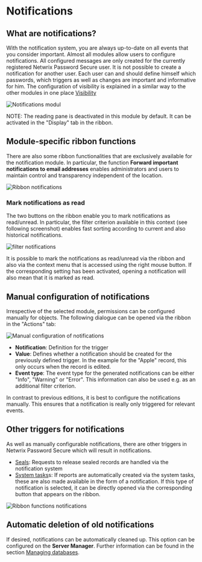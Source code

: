 # Notifications

## What are notifications?

With the notification system, you are always up-to-date on all events that you consider important.
Almost all modules allow users to configure notifications. All configured messages are only created
for the currently registered Netwrix Password Secure user. It is not possible to create a
notification for another user. Each user can and should define himself which passwords, which
triggers as well as changes are important and informative for him. The configuration of visibility
is explained in a similar way to the other modules in one place
[Visibility](/docs/passwordsecure/9.2/passwordsecure/configuration/advanced_view/permissionconcept/predefining_rights/protective_mechanisms/visibility/visibility.md)

![Notifications modul](/img/product_docs/passwordsecure/passwordsecure/configuration/advanced_view/clientmodule/applications/rdp_and_ssh_applications/recording_a_session/notifications_1-en.webp)

NOTE: The reading pane is deactivated in this module by default. It can be activated in the
"Display" tab in the ribbon.

## Module-specific ribbon functions

There are also some ribbon functionalities that are exclusively available for the notification
module. In particular, the function **Forward important notifications to email addresses** enables
administrators and users to maintain control and transparency independent of the location.

![Ribbon notifications](/img/product_docs/passwordsecure/passwordsecure/configuration/advanced_view/clientmodule/notifications/notifications_2-en.webp)

### Mark notifications as read

The two buttons on the ribbon enable you to mark notifications as read/unread. In particular, the
filter criterion available in this context (see following screenshot) enables fast sorting according
to current and also historical notifications.

![filter notifications](/img/product_docs/passwordsecure/passwordsecure/configuration/advanced_view/clientmodule/notifications/notifications_3-en.webp)

It is possible to mark the notifications as read/unread via the ribbon and also via the context menu
that is accessed using the right mouse button. If the corresponding setting has been activated,
opening a notification will also mean that it is marked as read.

## Manual configuration of notifications

Irrespective of the selected module, permissions can be configured manually for objects. The
following dialogue can be opened via the ribbon in the "Actions" tab:

![Manual configuration of notifications](/img/product_docs/passwordsecure/passwordsecure/configuration/advanced_view/clientmodule/notifications/notifications_5-en.webp)

- **Notification**: Definition for the trigger
- **Value**: Defines whether a notification should be created for the previously defined trigger. In
  the example for the "Apple" record, this only occurs when the record is edited.
- **Event type**: The event type for the generated notifications can be either "Info", "Warning" or
  "Error". This information can also be used e.g. as an additional filter criterion.

In contrast to previous editions, it is best to configure the notifications manually. This ensures
that a notification is really only triggered for relevant events.

## Other triggers for notifications

As well as manually configurable notifications, there are other triggers in Netwrix Password Secure
which will result in notifications.

- [Seals](/docs/passwordsecure/9.2/passwordsecure/configuration/advanced_view/permissionconcept/predefining_rights/protective_mechanisms/seals/seals.md): Requests
  to release sealed records are handled via the notification system
- [System tasks](/docs/passwordsecure/9.2/passwordsecure/configuration/advanced_view/mainmenu/extras/system_tasks/system_tasks.md)s: If reports are automatically
  created via the system tasks, these are also made available in the form of a notification. If this
  type of notification is selected, it can be directly opened via the corresponding button that
  appears on the ribbon.

![Ribbon functions notifications](/img/product_docs/passwordsecure/passwordsecure/configuration/advanced_view/clientmodule/notifications/notifications_6-en.webp)

## Automatic deletion of old notifications

If desired, notifications can be automatically cleaned up. This option can be configured on the
**Server Manager**. Further information can be found in the section
[Managing databases](/docs/passwordsecure/9.2/passwordsecure/configuration/server_manager/managing_databases/managing_databases.md).
